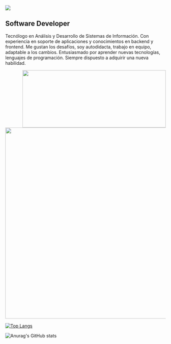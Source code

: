 <img align="center" src="https://media.giphy.com/media/XzUQTy8Ia9ajYvQN1H/giphy.gif">

## Software Developer

Tecnólogo en Análisis y Desarrollo de Sistemas de Información.
Con experiencia en soporte de aplicaciones y conocimientos en backend y frontend.
Me gustan los desafíos, soy autodidacta, trabajo en equipo, adaptable a
los cambios. Entusiasmado por aprender nuevas tecnologías, lenguajes de programación.
Siempre dispuesto a adquirir una nueva habilidad.

<img align="right" src="https://github.com/juankarlos999/juankarlos999/blob/master/lenguajes.png" height="180" width="450">


<img src="https://github-readme-stats.vercel.app/api/top-langs/?username=juankarlos999&layout=compact&&langs_count=8" width="600">


[![Top Langs](https://github-readme-stats.vercel.app/api/top-langs/?username=juankarlos999&layout=compact&&langs_count=8)](https://github.com/juankarlos999/github-readme-stats)

![Anurag's GitHub stats](https://github-readme-stats.vercel.app/api?username=juankarlos999&show_icons=true&theme=radical&custom_title=GitHubStats&&hide=stars,prs,issues,contribs)
